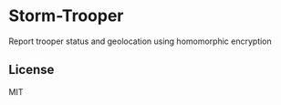 # Storm-Trooper

Report trooper status and geolocation using homomorphic encryption

## License

MIT
